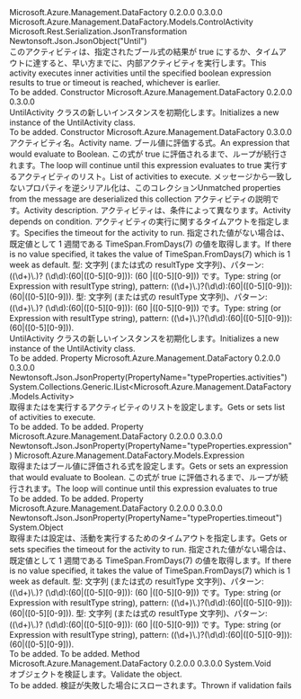 <Type Name="UntilActivity" FullName="Microsoft.Azure.Management.DataFactory.Models.UntilActivity">
  <TypeSignature Language="C#" Value="public class UntilActivity : Microsoft.Azure.Management.DataFactory.Models.ControlActivity" />
  <TypeSignature Language="ILAsm" Value=".class public auto ansi beforefieldinit UntilActivity extends Microsoft.Azure.Management.DataFactory.Models.ControlActivity" />
  <TypeSignature Language="DocId" Value="T:Microsoft.Azure.Management.DataFactory.Models.UntilActivity" />
  <TypeSignature Language="VB.NET" Value="Public Class UntilActivity&#xA;Inherits ControlActivity" />
  <TypeSignature Language="F#" Value="type UntilActivity = class&#xA;    inherit ControlActivity" />
  <AssemblyInfo>
    <AssemblyName>Microsoft.Azure.Management.DataFactory</AssemblyName>
    <AssemblyVersion>0.2.0.0</AssemblyVersion>
    <AssemblyVersion>0.3.0.0</AssemblyVersion>
  </AssemblyInfo>
  <Base>
    <BaseTypeName>Microsoft.Azure.Management.DataFactory.Models.ControlActivity</BaseTypeName>
  </Base>
  <Interfaces />
  <Attributes>
    <Attribute>
      <AttributeName>Microsoft.Rest.Serialization.JsonTransformation</AttributeName>
    </Attribute>
    <Attribute>
      <AttributeName>Newtonsoft.Json.JsonObject("Until")</AttributeName>
    </Attribute>
  </Attributes>
  <Docs>
    <summary>
            <span data-ttu-id="03d66-101">このアクティビティは、指定されたブール式の結果が true にするか、タイムアウトに達すると、早い方までに、内部アクティビティを実行します。</span><span class="sxs-lookup"><span data-stu-id="03d66-101">This activity executes inner activities until the specified boolean expression results to true or timeout is reached, whichever is earlier.</span></span>
            </summary>
    <remarks>To be added.</remarks>
  </Docs>
  <Members>
    <Member MemberName=".ctor">
      <MemberSignature Language="C#" Value="public UntilActivity ();" />
      <MemberSignature Language="ILAsm" Value=".method public hidebysig specialname rtspecialname instance void .ctor() cil managed" />
      <MemberSignature Language="DocId" Value="M:Microsoft.Azure.Management.DataFactory.Models.UntilActivity.#ctor" />
      <MemberSignature Language="VB.NET" Value="Public Sub New ()" />
      <MemberType>Constructor</MemberType>
      <AssemblyInfo>
        <AssemblyName>Microsoft.Azure.Management.DataFactory</AssemblyName>
        <AssemblyVersion>0.2.0.0</AssemblyVersion>
        <AssemblyVersion>0.3.0.0</AssemblyVersion>
      </AssemblyInfo>
      <Parameters />
      <Docs>
        <summary>
            <span data-ttu-id="03d66-102">UntilActivity クラスの新しいインスタンスを初期化します。</span><span class="sxs-lookup"><span data-stu-id="03d66-102">Initializes a new instance of the UntilActivity class.</span></span>
            </summary>
        <remarks>To be added.</remarks>
      </Docs>
    </Member>
    <Member MemberName=".ctor">
      <MemberSignature Language="C#" Value="public UntilActivity (string name, Microsoft.Azure.Management.DataFactory.Models.Expression expression, System.Collections.Generic.IList&lt;Microsoft.Azure.Management.DataFactory.Models.Activity&gt; activities, System.Collections.Generic.IDictionary&lt;string,object&gt; additionalProperties = null, string description = null, System.Collections.Generic.IList&lt;Microsoft.Azure.Management.DataFactory.Models.ActivityDependency&gt; dependsOn = null, object timeout = null);" />
      <MemberSignature Language="ILAsm" Value=".method public hidebysig specialname rtspecialname instance void .ctor(string name, class Microsoft.Azure.Management.DataFactory.Models.Expression expression, class System.Collections.Generic.IList`1&lt;class Microsoft.Azure.Management.DataFactory.Models.Activity&gt; activities, class System.Collections.Generic.IDictionary`2&lt;string, object&gt; additionalProperties, string description, class System.Collections.Generic.IList`1&lt;class Microsoft.Azure.Management.DataFactory.Models.ActivityDependency&gt; dependsOn, object timeout) cil managed" />
      <MemberSignature Language="DocId" Value="M:Microsoft.Azure.Management.DataFactory.Models.UntilActivity.#ctor(System.String,Microsoft.Azure.Management.DataFactory.Models.Expression,System.Collections.Generic.IList{Microsoft.Azure.Management.DataFactory.Models.Activity},System.Collections.Generic.IDictionary{System.String,System.Object},System.String,System.Collections.Generic.IList{Microsoft.Azure.Management.DataFactory.Models.ActivityDependency},System.Object)" />
      <MemberSignature Language="F#" Value="new Microsoft.Azure.Management.DataFactory.Models.UntilActivity : string * Microsoft.Azure.Management.DataFactory.Models.Expression * System.Collections.Generic.IList&lt;Microsoft.Azure.Management.DataFactory.Models.Activity&gt; * System.Collections.Generic.IDictionary&lt;string, obj&gt; * string * System.Collections.Generic.IList&lt;Microsoft.Azure.Management.DataFactory.Models.ActivityDependency&gt; * obj -&gt; Microsoft.Azure.Management.DataFactory.Models.UntilActivity" Usage="new Microsoft.Azure.Management.DataFactory.Models.UntilActivity (name, expression, activities, additionalProperties, description, dependsOn, timeout)" />
      <MemberType>Constructor</MemberType>
      <AssemblyInfo>
        <AssemblyName>Microsoft.Azure.Management.DataFactory</AssemblyName>
        <AssemblyVersion>0.3.0.0</AssemblyVersion>
      </AssemblyInfo>
      <Parameters>
        <Parameter Name="name" Type="System.String" />
        <Parameter Name="expression" Type="Microsoft.Azure.Management.DataFactory.Models.Expression" />
        <Parameter Name="activities" Type="System.Collections.Generic.IList&lt;Microsoft.Azure.Management.DataFactory.Models.Activity&gt;" />
        <Parameter Name="additionalProperties" Type="System.Collections.Generic.IDictionary&lt;System.String,System.Object&gt;" />
        <Parameter Name="description" Type="System.String" />
        <Parameter Name="dependsOn" Type="System.Collections.Generic.IList&lt;Microsoft.Azure.Management.DataFactory.Models.ActivityDependency&gt;" />
        <Parameter Name="timeout" Type="System.Object" />
      </Parameters>
      <Docs>
        <param name="name"><span data-ttu-id="03d66-103">アクティビティ名。</span><span class="sxs-lookup"><span data-stu-id="03d66-103">Activity name.</span></span></param>
        <param name="expression"><span data-ttu-id="03d66-104">ブール値に評価する式。</span><span class="sxs-lookup"><span data-stu-id="03d66-104">An expression that would evaluate to Boolean.</span></span> <span data-ttu-id="03d66-105">この式が true に評価されるまで、ループが続行されます。</span><span class="sxs-lookup"><span data-stu-id="03d66-105">The loop will continue until this expression evaluates to true</span></span></param>
        <param name="activities"><span data-ttu-id="03d66-106">実行するアクティビティのリスト。</span><span class="sxs-lookup"><span data-stu-id="03d66-106">List of activities to execute.</span></span></param>
        <param name="additionalProperties"><span data-ttu-id="03d66-107">メッセージから一致しないプロパティを逆シリアル化は、このコレクション</span><span class="sxs-lookup"><span data-stu-id="03d66-107">Unmatched properties from the message are deserialized this collection</span></span></param>
        <param name="description"><span data-ttu-id="03d66-108">アクティビティの説明です。</span><span class="sxs-lookup"><span data-stu-id="03d66-108">Activity description.</span></span></param>
        <param name="dependsOn"><span data-ttu-id="03d66-109">アクティビティは、条件によって異なります。</span><span class="sxs-lookup"><span data-stu-id="03d66-109">Activity depends on condition.</span></span></param>
        <param name="timeout"><span data-ttu-id="03d66-110">アクティビティの実行に関するタイムアウトを指定します。</span><span class="sxs-lookup"><span data-stu-id="03d66-110">Specifies the timeout for the activity to run.</span></span> <span data-ttu-id="03d66-111">指定された値がない場合は、既定値として 1 週間である TimeSpan.FromDays(7) の値を取得します。</span><span class="sxs-lookup"><span data-stu-id="03d66-111">If there is no value specified, it takes the value of TimeSpan.FromDays(7) which is 1 week as default.</span></span> <span data-ttu-id="03d66-112">型: 文字列 (または式の resultType 文字列)、パターン: ((\d+)\.)? (\d\d):(60|([0-5][0-9])): (60 |([0-5][0-9])) です。</span><span class="sxs-lookup"><span data-stu-id="03d66-112">Type: string (or Expression with resultType string), pattern: ((\d+)\.)?(\d\d):(60|([0-5][0-9])):(60|([0-5][0-9])).</span></span> <span data-ttu-id="03d66-113">型: 文字列 (または式の resultType 文字列)、パターン: ((\d+)\.)? (\d\d):(60|([0-5][0-9])): (60 |([0-5][0-9])) です。</span><span class="sxs-lookup"><span data-stu-id="03d66-113">Type: string (or Expression with resultType string), pattern: ((\d+)\.)?(\d\d):(60|([0-5][0-9])):(60|([0-5][0-9])).</span></span></param>
        <summary>
            <span data-ttu-id="03d66-114">UntilActivity クラスの新しいインスタンスを初期化します。</span><span class="sxs-lookup"><span data-stu-id="03d66-114">Initializes a new instance of the UntilActivity class.</span></span>
            </summary>
        <remarks>To be added.</remarks>
      </Docs>
    </Member>
    <Member MemberName="Activities">
      <MemberSignature Language="C#" Value="public System.Collections.Generic.IList&lt;Microsoft.Azure.Management.DataFactory.Models.Activity&gt; Activities { get; set; }" />
      <MemberSignature Language="ILAsm" Value=".property instance class System.Collections.Generic.IList`1&lt;class Microsoft.Azure.Management.DataFactory.Models.Activity&gt; Activities" />
      <MemberSignature Language="DocId" Value="P:Microsoft.Azure.Management.DataFactory.Models.UntilActivity.Activities" />
      <MemberSignature Language="VB.NET" Value="Public Property Activities As IList(Of Activity)" />
      <MemberSignature Language="F#" Value="member this.Activities : System.Collections.Generic.IList&lt;Microsoft.Azure.Management.DataFactory.Models.Activity&gt; with get, set" Usage="Microsoft.Azure.Management.DataFactory.Models.UntilActivity.Activities" />
      <MemberType>Property</MemberType>
      <AssemblyInfo>
        <AssemblyName>Microsoft.Azure.Management.DataFactory</AssemblyName>
        <AssemblyVersion>0.2.0.0</AssemblyVersion>
        <AssemblyVersion>0.3.0.0</AssemblyVersion>
      </AssemblyInfo>
      <Attributes>
        <Attribute>
          <AttributeName>Newtonsoft.Json.JsonProperty(PropertyName="typeProperties.activities")</AttributeName>
        </Attribute>
      </Attributes>
      <ReturnValue>
        <ReturnType>System.Collections.Generic.IList&lt;Microsoft.Azure.Management.DataFactory.Models.Activity&gt;</ReturnType>
      </ReturnValue>
      <Docs>
        <summary>
            <span data-ttu-id="03d66-115">取得またはを実行するアクティビティのリストを設定します。</span><span class="sxs-lookup"><span data-stu-id="03d66-115">Gets or sets list of activities to execute.</span></span>
            </summary>
        <value>To be added.</value>
        <remarks>To be added.</remarks>
      </Docs>
    </Member>
    <Member MemberName="Expression">
      <MemberSignature Language="C#" Value="public Microsoft.Azure.Management.DataFactory.Models.Expression Expression { get; set; }" />
      <MemberSignature Language="ILAsm" Value=".property instance class Microsoft.Azure.Management.DataFactory.Models.Expression Expression" />
      <MemberSignature Language="DocId" Value="P:Microsoft.Azure.Management.DataFactory.Models.UntilActivity.Expression" />
      <MemberSignature Language="VB.NET" Value="Public Property Expression As Expression" />
      <MemberSignature Language="F#" Value="member this.Expression : Microsoft.Azure.Management.DataFactory.Models.Expression with get, set" Usage="Microsoft.Azure.Management.DataFactory.Models.UntilActivity.Expression" />
      <MemberType>Property</MemberType>
      <AssemblyInfo>
        <AssemblyName>Microsoft.Azure.Management.DataFactory</AssemblyName>
        <AssemblyVersion>0.2.0.0</AssemblyVersion>
        <AssemblyVersion>0.3.0.0</AssemblyVersion>
      </AssemblyInfo>
      <Attributes>
        <Attribute>
          <AttributeName>Newtonsoft.Json.JsonProperty(PropertyName="typeProperties.expression")</AttributeName>
        </Attribute>
      </Attributes>
      <ReturnValue>
        <ReturnType>Microsoft.Azure.Management.DataFactory.Models.Expression</ReturnType>
      </ReturnValue>
      <Docs>
        <summary>
            <span data-ttu-id="03d66-116">取得またはブール値に評価される式を設定します。</span><span class="sxs-lookup"><span data-stu-id="03d66-116">Gets or sets an expression that would evaluate to Boolean.</span></span> <span data-ttu-id="03d66-117">この式が true に評価されるまで、ループが続行されます。</span><span class="sxs-lookup"><span data-stu-id="03d66-117">The loop will continue until this expression evaluates to true</span></span>
            </summary>
        <value>To be added.</value>
        <remarks>To be added.</remarks>
      </Docs>
    </Member>
    <Member MemberName="Timeout">
      <MemberSignature Language="C#" Value="public object Timeout { get; set; }" />
      <MemberSignature Language="ILAsm" Value=".property instance object Timeout" />
      <MemberSignature Language="DocId" Value="P:Microsoft.Azure.Management.DataFactory.Models.UntilActivity.Timeout" />
      <MemberSignature Language="VB.NET" Value="Public Property Timeout As Object" />
      <MemberSignature Language="F#" Value="member this.Timeout : obj with get, set" Usage="Microsoft.Azure.Management.DataFactory.Models.UntilActivity.Timeout" />
      <MemberType>Property</MemberType>
      <AssemblyInfo>
        <AssemblyName>Microsoft.Azure.Management.DataFactory</AssemblyName>
        <AssemblyVersion>0.2.0.0</AssemblyVersion>
        <AssemblyVersion>0.3.0.0</AssemblyVersion>
      </AssemblyInfo>
      <Attributes>
        <Attribute>
          <AttributeName>Newtonsoft.Json.JsonProperty(PropertyName="typeProperties.timeout")</AttributeName>
        </Attribute>
      </Attributes>
      <ReturnValue>
        <ReturnType>System.Object</ReturnType>
      </ReturnValue>
      <Docs>
        <summary>
            <span data-ttu-id="03d66-118">取得または設定は、活動を実行するためのタイムアウトを指定します。</span><span class="sxs-lookup"><span data-stu-id="03d66-118">Gets or sets specifies the timeout for the activity to run.</span></span> <span data-ttu-id="03d66-119">指定された値がない場合は、既定値として 1 週間である TimeSpan.FromDays(7) の値を取得します。</span><span class="sxs-lookup"><span data-stu-id="03d66-119">If there is no value specified, it takes the value of TimeSpan.FromDays(7) which is 1 week as default.</span></span> <span data-ttu-id="03d66-120">型: 文字列 (または式の resultType 文字列)、パターン: ((\d+)\.)? (\d\d):(60|([0-5][0-9])): (60 |([0-5][0-9])) です。</span><span class="sxs-lookup"><span data-stu-id="03d66-120">Type: string (or Expression with resultType string), pattern: ((\d+)\.)?(\d\d):(60|([0-5][0-9])):(60|([0-5][0-9])).</span></span> <span data-ttu-id="03d66-121">型: 文字列 (または式の resultType 文字列)、パターン: ((\d+)\.)? (\d\d):(60|([0-5][0-9])): (60 |([0-5][0-9])) です。</span><span class="sxs-lookup"><span data-stu-id="03d66-121">Type: string (or Expression with resultType string), pattern: ((\d+)\.)?(\d\d):(60|([0-5][0-9])):(60|([0-5][0-9])).</span></span>
            </summary>
        <value>To be added.</value>
        <remarks>To be added.</remarks>
      </Docs>
    </Member>
    <Member MemberName="Validate">
      <MemberSignature Language="C#" Value="public override void Validate ();" />
      <MemberSignature Language="ILAsm" Value=".method public hidebysig virtual instance void Validate() cil managed" />
      <MemberSignature Language="DocId" Value="M:Microsoft.Azure.Management.DataFactory.Models.UntilActivity.Validate" />
      <MemberSignature Language="VB.NET" Value="Public Overrides Sub Validate ()" />
      <MemberSignature Language="F#" Value="override this.Validate : unit -&gt; unit" Usage="untilActivity.Validate " />
      <MemberType>Method</MemberType>
      <AssemblyInfo>
        <AssemblyName>Microsoft.Azure.Management.DataFactory</AssemblyName>
        <AssemblyVersion>0.2.0.0</AssemblyVersion>
        <AssemblyVersion>0.3.0.0</AssemblyVersion>
      </AssemblyInfo>
      <ReturnValue>
        <ReturnType>System.Void</ReturnType>
      </ReturnValue>
      <Parameters />
      <Docs>
        <summary>
            <span data-ttu-id="03d66-122">オブジェクトを検証します。</span><span class="sxs-lookup"><span data-stu-id="03d66-122">Validate the object.</span></span>
            </summary>
        <remarks>To be added.</remarks>
        <exception cref="T:Microsoft.Rest.ValidationException">
            <span data-ttu-id="03d66-123">検証が失敗した場合にスローされます。</span><span class="sxs-lookup"><span data-stu-id="03d66-123">Thrown if validation fails</span></span>
            </exception>
      </Docs>
    </Member>
  </Members>
</Type>